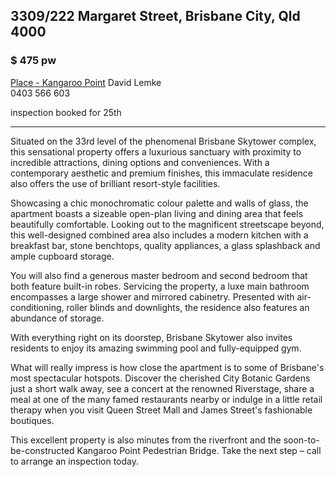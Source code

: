## 3309/222 Margaret Street, Brisbane City, Qld 4000

### $ 475 pw  

[Place - Kangaroo Point](https://www.eplace.com.au/office/kangaroo-point)
David Lemke  
0403 566 603

inspection booked for 25th  

***

Situated on the 33rd level of the phenomenal Brisbane Skytower complex, this sensational property offers a luxurious sanctuary with proximity to incredible attractions, dining options and conveniences. With a contemporary aesthetic and premium finishes, this immaculate residence also offers the use of brilliant resort-style facilities.  
  
Showcasing a chic monochromatic colour palette and walls of glass, the apartment boasts a sizeable open-plan living and dining area that feels beautifully comfortable. Looking out to the magnificent streetscape beyond, this well-designed combined area also includes a modern kitchen with a breakfast bar, stone benchtops, quality appliances, a glass splashback and ample cupboard storage.  
  
You will also find a generous master bedroom and second bedroom that both feature built-in robes. Servicing the property, a luxe main bathroom encompasses a large shower and mirrored cabinetry. Presented with air-conditioning, roller blinds and downlights, the residence also features an abundance of storage.  
  
With everything right on its doorstep, Brisbane Skytower also invites residents to enjoy its amazing swimming pool and fully-equipped gym.  
  
What will really impress is how close the apartment is to some of Brisbane's most spectacular hotspots. Discover the cherished City Botanic Gardens just a short walk away, see a concert at the renowned Riverstage, share a meal at one of the many famed restaurants nearby or indulge in a little retail therapy when you visit Queen Street Mall and James Street's fashionable boutiques.  
  
This excellent property is also minutes from the riverfront and the soon-to-be-constructed Kangaroo Point Pedestrian Bridge. Take the next step – call to arrange an inspection today.